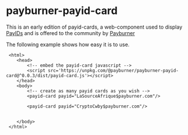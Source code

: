 # payburner-payid-card

This is an early edition of payid-cards, a web-component used to display [PayIDs](http://www.payid.org/) and is offered to the community by [Payburner](https://www.payburner.com)

The following example shows how easy it is to use.

```
 <html>
    <head>
        <!-- embed the payid-card javascript -->
        <script src='https://unpkg.com/@payburner/payburner-payid-card@^0.0.3/dist/payid-card.js'></script>
    </head>
    <body>
        <!-- create as many payid cards as you wish -->
        <payid-card payid="LaSourceAfrique$payburner.com"/>
        
        <payid-card payid="CryptoCwby$payburner.com"/>
       
        
    </body>
 </html>
```
 